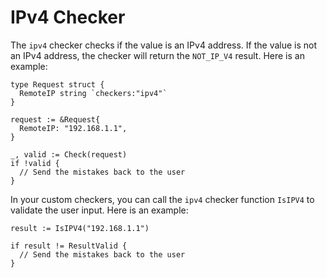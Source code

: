 # IPv4 Checker

The ```ipv4``` checker checks if the value is an IPv4 address. If the value is not an IPv4 address, the checker will return the ```NOT_IP_V4``` result. Here is an example:

```golang
type Request struct {
  RemoteIP string `checkers:"ipv4"`
}

request := &Request{
  RemoteIP: "192.168.1.1",
}

_, valid := Check(request)
if !valid {
  // Send the mistakes back to the user
}
```

In your custom checkers, you can call the ```ipv4``` checker function ```IsIPV4``` to validate the user input. Here is an example:

```golang
result := IsIPV4("192.168.1.1")

if result != ResultValid {
  // Send the mistakes back to the user
}
```
